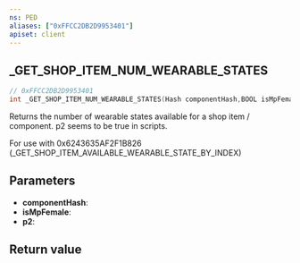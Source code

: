 ```yaml
---
ns: PED
aliases: ["0xFFCC2DB2D9953401"]
apiset: client
---
```

## _GET_SHOP_ITEM_NUM_WEARABLE_STATES

```c
// 0xFFCC2DB2D9953401
int _GET_SHOP_ITEM_NUM_WEARABLE_STATES(Hash componentHash,BOOL isMpFemale,BOOL p2);
```

Returns the number of wearable states available for a shop item / component. p2 seems to be true in scripts.

For use with 0x6243635AF2F1B826 (_GET_SHOP_ITEM_AVAILABLE_WEARABLE_STATE_BY_INDEX)

## Parameters
* **componentHash**:
* **isMpFemale**:
* **p2**:

## Return value